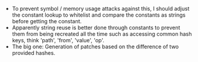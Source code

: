 
* To prevent symbol / memory usage attacks against this, I should adjust the
  constant lookup to whitelist and compare the constants as strings before
  getting the constant.
* Apparently string reuse is better done through constants to prevent them
  from being recreated all the time such as accessing common hash keys, think
  'path', 'from', 'value', 'op'.
* The big one: Generation of patches based on the difference of two provided
  hashes.

